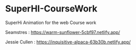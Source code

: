 # SuperHI-CourseWork
SuperHi Animation for the web Course work

Seamstres : https://warm-sunflower-5cbf97.netlify.app/

Jessie Cullen : https://inquisitive-alpaca-63b30b.netlify.app/
